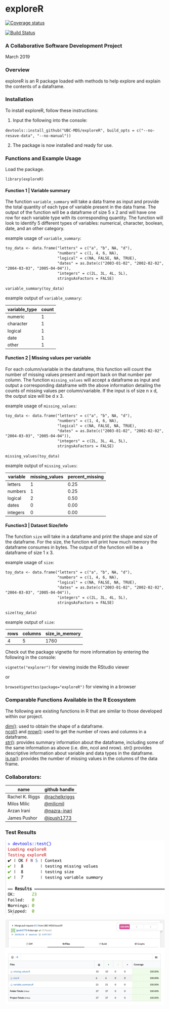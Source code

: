 # exploreR


[![Coverage status](https://codecov.io/gh/UBC-MDS/exploreR/branch/master/graph/badge.svg)](https://codecov.io/github/UBC-MDS/exploreR?branch=master)

[![Build Status](https://travis-ci.org/UBC-MDS/exploreR.svg?branch=master)](https://travis-ci.org/UBC-MDS/exploreR)

### A Collaborative Software Development Project

March 2019

### Overview

exploreR is an R package loaded with methods to help explore and explain the contents of a dataframe.

### Installation

To install exploreR, follow these instructions:

1. Input the following into the console:

  `devtools::install_github("UBC-MDS/exploreR", build_opts = c("--no-resave-data", "--no-manual"))`

2. The package is now installed and ready for use.


### Functions and Example Usage

Load the package.

```
library(exploreR)
```

#### Function 1 | Variable summary
The function `variable_summary` will take a data frame as input and provide the total quantity of each type of variable present in the data frame. The output of the function will be a dataframe of size 5 x 2 and will have one row for each variable type with its corresponding quantity. The function will look to identify 5 different types of variables: numerical, character, boolean, date, and an other category.

example usage of `variable_summary`:

```
toy_data <- data.frame("letters" = c("a", "b", NA, "d"),
                       "numbers" = c(1, 4, 6, NA),
                       "logical" = c(NA, FALSE, NA, TRUE),
                       "dates" = as.Date(c("2003-01-02", "2002-02-02", "2004-03-03", "2005-04-04")),
                       "integers" = c(2L, 3L, 4L, 5L),
                       stringsAsFactors = FALSE)

variable_summary(toy_data)
```

example output of `variable_summary`:

| variable_type | count |
| ------------- | ----- |
| numeric       | 1     |
| character     | 1     |
| logical       | 1     |
| date          | 1     |
| other         | 1     |

#### Function 2 | Missing values per variable
For each column/variable in the dataframe, this function will count the number of missing values present and report back on that number per column. The function `missing_values` will accept a dataframe as input and output a corresponding dataframe with the above information detailing the counts of missing values per column/variable. If the input is of size n x d, the output size will be d x 3.

example usage of `missing_values`:

```
toy_data <- data.frame("letters" = c("a", "b", NA, "d"),
                       "numbers" = c(1, 4, 6, NA),
                       "logical" = c(NA, FALSE, NA, TRUE),
                       "dates" = as.Date(c("2003-01-02", "2002-02-02", "2004-03-03", "2005-04-04")),
                       "integers" = c(2L, 3L, 4L, 5L),
                       stringsAsFactors = FALSE)

missing_values(toy_data)
```

example output of `missing_values`:

| variable      | missing_values | percent_missing |
| ------------- | ----- | ------ |
| letters       | 1     | 0.25   |
| numbers       | 1     | 0.25   |
| logical       | 2     | 0.50   |
| dates         | 0     | 0.00   |
| integers      | 0     | 0.00   |

#### Function3 | Dataset Size/Info
The function `size` will take in a dataframe and print the shape and size of the dataframe. For the size, the function will print how much memory the dataframe consumes in bytes. The output of the function will be a dataframe of size 1 x 3.

example usage of `size`:

```
toy_data <- data.frame("letters" = c("a", "b", NA, "d"),
                       "numbers" = c(1, 4, 6, NA),
                       "logical" = c(NA, FALSE, NA, TRUE),
                       "dates" = as.Date(c("2003-01-02", "2002-02-02", "2004-03-03", "2005-04-04")),
                       "integers" = c(2L, 3L, 4L, 5L),
                       stringsAsFactors = FALSE)

size(toy_data)
```

example output of `size`:

| rows  | columns | size_in_memory |
| ----- | ------- | -------------- |
| 4     | 5       | 1760           |

Check out the package vignette for more information by entering the following in the console:

`vignette("explorer")` for viewing inside the RStudio viewer

or

`browseVignettes(package="exploreR")` for viewing in a browser

### Comparable Functions Available in the R Ecosystem
The following are existing functions in R that are similar to those developed within our project.

 [dim()](https://www.rdocumentation.org/packages/base/versions/3.5.2/topics/dim): used to obtain the shape of a dataframe.   
[ncol()](https://www.rdocumentation.org/packages/base/versions/3.5.2/topics/nrow) and [nrow()](https://www.rdocumentation.org/packages/base/versions/3.5.2/topics/nrow): used to get the number of rows and columns in a dataframe.       
[str()](https://www.rdocumentation.org/packages/utils/versions/3.5.2/topics/str): provides summary information about the dataframe, including some of the same information as above (i.e. dim, ncol and nrow). str() provides descriptive information about variable and data types in the dataframe.   
[is.na()](https://www.statmethods.net/input/missingdata.html): provides the number of missing values in the columns of the data frame.

### Collaborators:

| name | github handle |
| ---- | ------ |
| Rachel K. Riggs | [@rachelkriggs](https://github.com/rachelkriggs) |
| Milos Milic     | [@milicmil](https://github.com/milicmil) |
| Arzan Irani     | [@nazra-inari](https://github.com/nazra-inari) |
| James Pushor    | [@jpush1773](https://github.com/jpush1773)

### Test Results

![](imgs/exploreR_test.png)

![](imgs/Rtest.png)
